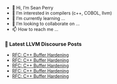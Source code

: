 - 👋 Hi, I’m Sean Perry
- 👀 I’m interested in compilers (c++, COBOL, llvm)
- 🌱 I’m currently learning ...
- 💞️ I’m looking to collaborate on ...
- 📫 How to reach me ...

<!---
s66perry/s66perry is a ✨ special ✨ repository because its `README.md` (this file) appears on your GitHub profile.
You can click the Preview link to take a look at your changes.
--->
### 📕 Latest LLVM Discourse Posts

<!-- DISCOURSE-LLVM:START -->
- [RFC: C++ Buffer Hardening](https://discourse.llvm.org/t/rfc-c-buffer-hardening/65734?page=2#post_35)
- [RFC: C++ Buffer Hardening](https://discourse.llvm.org/t/rfc-c-buffer-hardening/65734?page=2#post_34)
- [RFC: C++ Buffer Hardening](https://discourse.llvm.org/t/rfc-c-buffer-hardening/65734?page=2#post_33)
- [RFC: C++ Buffer Hardening](https://discourse.llvm.org/t/rfc-c-buffer-hardening/65734?page=2#post_32)
- [RFC: C++ Buffer Hardening](https://discourse.llvm.org/t/rfc-c-buffer-hardening/65734?page=2#post_31)
<!-- DISCOURSE-LLVM:END -->
